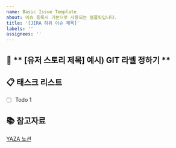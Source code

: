 ```yaml
---
name: Basic Issue Template
about: 이슈 등록시 기본으로 사용되는 템플릿입니다.
title: '[JIRA 하위 이슈 제목]'
labels: ''
assignees: ''
---
```


<!-- ### 이슈 등록 전 확인사항

- 이슈는 `하위 이슈 단위`로 등록해주세요
- 단, `스토리 제목`은 반드시 명시해주세요
- `라벨 설정`이 알맞은지 확인해주세요
- 이슈 제목은 `유저 스토리의 하위 이슈`에 맞춰 작성해주세요 -->

## 🌴 ** [유저 스토리 제목] 예시) GIT 라벨 정하기 **

<!-- 내용 -->

## 📋 **태스크 리스트**

- [ ] Todo 1

## 📚 참고자료

[YAZA 노션](https://roomy-phone-06d.notion.site/Team-Yaza-92625391b533460fb797bbce9f8839df)
